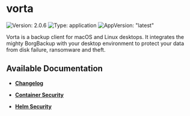 # vorta

![Version: 2.0.6](https://img.shields.io/badge/Version-2.0.6-informational?style=flat-square) ![Type: application](https://img.shields.io/badge/Type-application-informational?style=flat-square) ![AppVersion: "latest"](https://img.shields.io/badge/AppVersion-"latest"-informational?style=flat-square)

Vorta is a backup client for macOS and Linux desktops. It integrates the mighty BorgBackup with your desktop environment to protect your data from disk failure, ransomware and theft.

## Available Documentation

- [**Changelog**](CHANGELOG)

- [**Container Security**](container-security)

- [**Helm Security**](helm-security)

